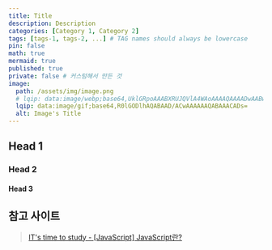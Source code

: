 ```yaml
---
title: Title
description: Description
categories: [Category 1, Category 2]
tags: [tags-1, tags-2, ...] # TAG names should always be lowercase
pin: false
math: true
mermaid: true
published: true
private: false # 커스텀해서 만든 것
image:
  path: /assets/img/image.png
  # lqip: data:image/webp;base64,UklGRpoAAABXRUJQVlA4WAoAAAAQAAAADwAABwAAQUxQSDIAAAARL0AmbZurmr57yyIiqE8oiG0bejIYEQTgqiDA9vqnsUSI6H+oAERp2HZ65qP/VIAWAFZQOCBCAAAA8AEAnQEqEAAIAAVAfCWkAALp8sF8rgRgAP7o9FDvMCkMde9PK7euH5M1m6VWoDXf2FkP3BqV0ZYbO6NA/VFIAAAA
  lqip: data:image/gif;base64,R0lGODlhAQABAAD/ACwAAAAAAQABAAACADs=
  alt: Image's Title
---
```


## Head 1

### Head 2

#### Head 3

## 참고 사이트

> [IT's time to study - [JavaScript] JavaScript란?](https://velog.io/@hyungjin_han/JavaScript-JavaScript%EB%9E%80)
